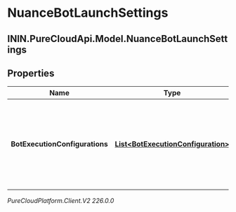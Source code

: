 # NuanceBotLaunchSettings

## ININ.PureCloudApi.Model.NuanceBotLaunchSettings

## Properties

|Name | Type | Description | Notes|
|------------ | ------------- | ------------- | -------------|
| **BotExecutionConfigurations** | [**List&lt;BotExecutionConfiguration&gt;**](BotExecutionConfiguration) | The list of Nuance bots that are configured as available to the Genesys Cloud system | |



_PureCloudPlatform.Client.V2 226.0.0_
